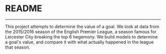 # README
--------------------------------------

This project attempts to determine the value of a goal. We look at data from the 2015/2016 season of the English Premier League, a season famous for Leicester City breaking the top 6 hegemony. We build models to determine a goal's value, and compare it with what actually happened in the league that season.

